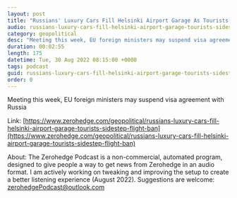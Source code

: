 ```yaml
---
layout: post
title: "Russians' Luxury Cars Fill Helsinki Airport Garage As Tourists Sidestep Flight Ban"
audio: russians-luxury-cars-fill-helsinki-airport-garage-tourists-sidestep-flight-ban-0
category: geopolitical
desc: "Meeting this week, EU foreign ministers may suspend visa agreement with Russia"
duration: 00:02:55
length: 175
datetime: Tue, 30 Aug 2022 08:15:00 +0000
tags: podcast
guid: russians-luxury-cars-fill-helsinki-airport-garage-tourists-sidestep-flight-ban-0
order: 0
---
```

Meeting this week, EU foreign ministers may suspend visa agreement with Russia

Link: [https://www.zerohedge.com/geopolitical/russians-luxury-cars-fill-helsinki-airport-garage-tourists-sidestep-flight-ban](https://www.zerohedge.com/geopolitical/russians-luxury-cars-fill-helsinki-airport-garage-tourists-sidestep-flight-ban)

About: The Zerohedge Podcast is a non-commercial, automated program, designed to give people a way to get news from Zerohedge in an audio format.  I am actively working on tweaking and improving the setup to create a better listening experience (August 2022).  Suggestions are welcome: [zerohedgePodcast@outlook.com](mailto:zerohedgePodcast@outlook.com)